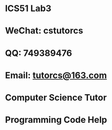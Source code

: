 # ICS51 Lab3

# WeChat: cstutorcs

# QQ: 749389476

# Email: tutorcs@163.com

# Computer Science Tutor

# Programming Code Help
